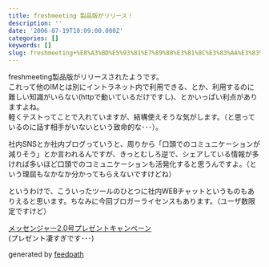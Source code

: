 ```yaml
---
title: freshmeeting 製品版がリリース！
description: ''
date: '2006-07-19T10:09:00.000Z'
categories: []
keywords: []
slug: freshmeeting+%E8%A3%BD%E5%93%81%E7%89%88%E3%81%8C%E3%83%AA%E3%83%AA%E3%83%BC%E3%82%B9%EF%BC%81
---
```

freshmeeting製品版がリリースされたようです。  
これって他のIMとは別にイントラネット内で利用できる、とか、利用するのに難しい知識がいらない(httpで動いているだけですし)、とかいっぱい利点がありますよね。  
軽くテストってことで入れていますが、結構使えそうな気がします。（と思っているのに話す相手がいないという致命的な･･･）。  
  
社内SNSとか社内ブログっていうと、周りから「口頭でのコミュニケーションが減りそう」とか言われるんですが、きっとむしろ逆で、シェアしている情報が多ければ多いほど口頭でのコミュニケーションも活発化すると思うんですよ。（という理屈もなかなか分かってもらえないですけどね）  
  
というわけで、こういったツールのひとつに社内WEBチャットというものもありえると思います。ちなみに今回ブロガーライセンスもあります。（ユーザ数限定ですけど）  
  
[メッセンジャー2.0号プレゼントキャンペーン](http://messenger.freshmeeting.com/#u1a20f0f3)  
(プレゼント凄すぎです･･･)

generated by [feedpath](http://feedpath.jp)